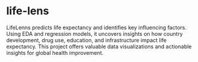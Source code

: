 # life-lens
LifeLenns predicts life expectancy and identifies key influencing factors. Using EDA and regression models, it uncovers insights on how country development, drug use, education, and infrastructure impact life expectancy. This project offers valuable data visualizations and actionable insights for global health improvement.
